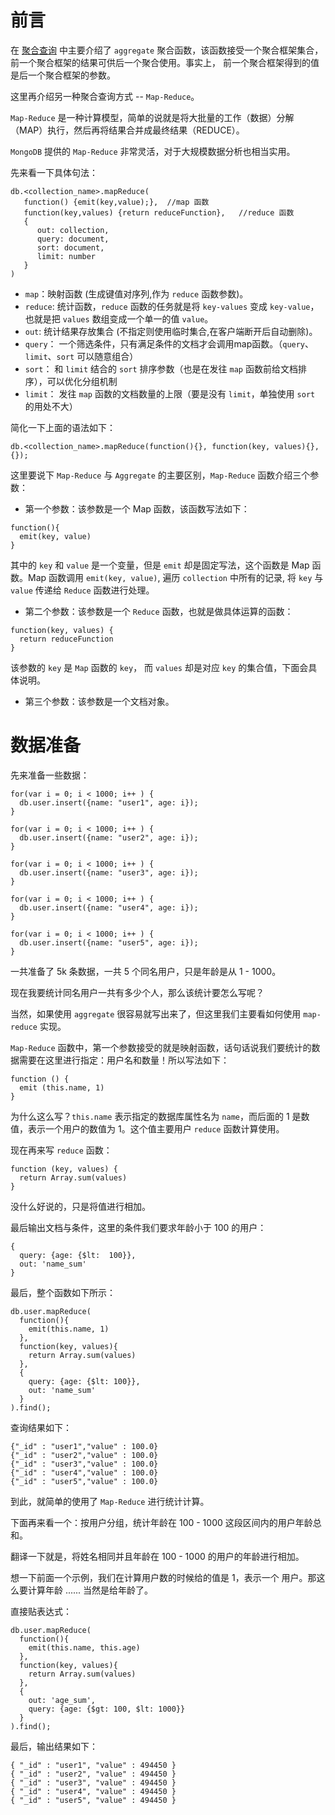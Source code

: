 # 前言

在 [聚合查询](./aggregation.md) 中主要介绍了 `aggregate` 聚合函数，该函数接受一个聚合框架集合，前一个聚合框架的结果可供后一个聚合使用。事实上，
前一个聚合框架得到的值是后一个聚合框架的参数。

这里再介绍另一种聚合查询方式 -- `Map-Reduce`。

`Map-Reduce` 是一种计算模型，简单的说就是将大批量的工作（数据）分解（MAP）执行，然后再将结果合并成最终结果（REDUCE）。

`MongoDB` 提供的 `Map-Reduce` 非常灵活，对于大规模数据分析也相当实用。

先来看一下具体句法：

```
db.<collection_name>.mapReduce(
   function() {emit(key,value);},  //map 函数
   function(key,values) {return reduceFunction},   //reduce 函数
   {
      out: collection,
      query: document,
      sort: document,
      limit: number
   }
)
```

- `map`：映射函数 (生成键值对序列,作为 `reduce` 函数参数)。
- `reduce`: 统计函数，`reduce` 函数的任务就是将 `key-values` 变成 `key-value`，也就是把 `values` 数组变成一个单一的值 `value`。
- `out`: 统计结果存放集合 (不指定则使用临时集合,在客户端断开后自动删除)。
- `query`： 一个筛选条件，只有满足条件的文档才会调用map函数。（`query`、`limit`、`sort` 可以随意组合）
- `sort`： 和 `limit` 结合的 `sort` 排序参数（也是在发往 `map` 函数前给文档排序），可以优化分组机制
- `limit`： 发往 `map` 函数的文档数量的上限（要是没有 `limit`，单独使用 `sort` 的用处不大）

简化一下上面的语法如下：

```
db.<collection_name>.mapReduce(function(){}, function(key, values){}, {});
```

这里要说下 `Map-Reduce` 与 `Aggregate` 的主要区别，`Map-Reduce` 函数介绍三个参数：

- 第一个参数：该参数是一个 Map 函数，该函数写法如下：

```
function(){
  emit(key, value)
}
```

其中的 `key` 和 `value` 是一个变量，但是 `emit` 却是固定写法，这个函数是 Map 函数。Map 函数调用 `emit(key, value)`, 遍历 `collection`
中所有的记录, 将 `key` 与 `value` 传递给 `Reduce` 函数进行处理。

- 第二个参数：该参数是一个 `Reduce` 函数，也就是做具体运算的函数：

```
function(key, values) {
  return reduceFunction
}
```

该参数的 `key` 是 `Map` 函数的 `key`， 而 `values` 却是对应 `key` 的集合值，下面会具体说明。

- 第三个参数：该参数是一个文档对象。

# 数据准备

先来准备一些数据：

```
for(var i = 0; i < 1000; i++ ) {
  db.user.insert({name: "user1", age: i});
}

for(var i = 0; i < 1000; i++ ) {
  db.user.insert({name: "user2", age: i});
}

for(var i = 0; i < 1000; i++ ) {
  db.user.insert({name: "user3", age: i});
}

for(var i = 0; i < 1000; i++ ) {
  db.user.insert({name: "user4", age: i});
}

for(var i = 0; i < 1000; i++ ) {
  db.user.insert({name: "user5", age: i});
}
```

一共准备了 5k 条数据，一共 5 个同名用户，只是年龄是从 1 - 1000。

现在我要统计同名用户一共有多少个人，那么该统计要怎么写呢？

当然，如果使用 `aggregate` 很容易就写出来了，但这里我们主要看如何使用 `map-reduce` 实现。

`Map-Reduce` 函数中，第一个参数接受的就是映射函数，话句话说我们要统计的数据需要在这里进行指定：用户名和数量！所以写法如下：

```
function () {
  emit (this.name, 1)
}
```

为什么这么写？`this.name` 表示指定的数据库属性名为 `name`，而后面的 1 是数值，表示一个用户的数值为 1。这个值主要用户 `reduce` 函数计算使用。

现在再来写 `reduce` 函数：

```
function (key, values) {
  return Array.sum(values)
}
```

没什么好说的，只是将值进行相加。

最后输出文档与条件，这里的条件我们要求年龄小于 100 的用户：

```
{
  query: {age: {$lt:  100}},
  out: 'name_sum'
}
```

最后，整个函数如下所示：

```
db.user.mapReduce(
  function(){
    emit(this.name, 1)
  },
  function(key, values){
    return Array.sum(values)
  },
  {
    query: {age: {$lt: 100}},
    out: 'name_sum'
  }
).find();
```

查询结果如下：

```
{"_id" : "user1","value" : 100.0}
{"_id" : "user2","value" : 100.0}
{"_id" : "user3","value" : 100.0}
{"_id" : "user4","value" : 100.0}
{"_id" : "user5","value" : 100.0}
```

到此，就简单的使用了 `Map-Reduce` 进行统计计算。

下面再来看一个：按用户分组，统计年龄在 100 - 1000 这段区间内的用户年龄总和。

翻译一下就是，将姓名相同并且年龄在 100 - 1000 的用户的年龄进行相加。

想一下前面一个示例，我们在计算用户数的时候给的值是 1，表示一个 用户。那这么要计算年龄 ...... 当然是给年龄了。

直接贴表达式：

```
db.user.mapReduce(
  function(){
    emit(this.name, this.age)
  },
  function(key, values){
    return Array.sum(values)
  },
  {
    out: 'age_sum',
    query: {age: {$gt: 100, $lt: 1000}}
  }
).find();
```

最后，输出结果如下：

```
{ "_id" : "user1", "value" : 494450 }
{ "_id" : "user2", "value" : 494450 }
{ "_id" : "user3", "value" : 494450 }
{ "_id" : "user4", "value" : 494450 }
{ "_id" : "user5", "value" : 494450 }
```

